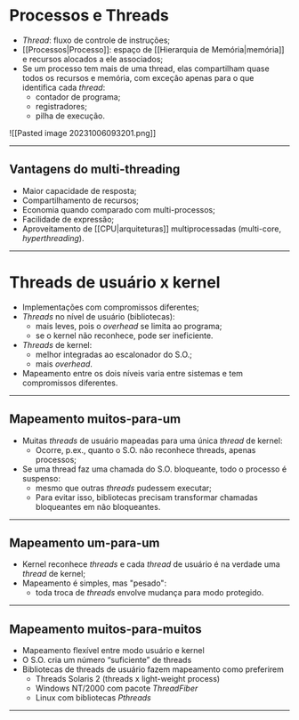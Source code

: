 # Processos e Threads

- *Thread*: fluxo de controle de instruções;
- [[Processos|Processo]]: espaço de [[Hierarquia de Memória|memória]] e recursos alocados a ele associados;
- Se um processo tem mais de uma thread, elas compartilham quase todos os recursos e memória, com exceção apenas para o que identifica cada *thread*:
	- contador de programa;
	- registradores;
	- pilha de execução.

![[Pasted image 20231006093201.png]]

---

## Vantagens do multi-threading

- Maior capacidade de resposta;
- Compartilhamento de recursos;
- Economia quando comparado com multi-processos;
- Facilidade de expressão;
- Aproveitamento de [[CPU|arquiteturas]] multiprocessadas (multi-core, *hyperthreading*).

---

# Threads de usuário x kernel

- Implementações com compromissos diferentes;
- *Threads* no nível de usuário (bibliotecas):
	- mais leves, pois o *overhead* se limita ao programa;
	- se o kernel não reconhece, pode ser ineficiente.
- *Threads* de kernel:
	- melhor integradas ao escalonador do S.O.;
	- mais *overhead*.
- Mapeamento entre os dois níveis varia entre sistemas e tem compromissos diferentes.

---

## Mapeamento muitos-para-um

- Muitas *threads* de usuário mapeadas para uma única *thread* de kernel:
	- Ocorre, p.ex., quanto o S.O. não reconhece threads, apenas processos;
- Se uma thread faz uma chamada do S.O. bloqueante, todo o processo é suspenso:
	- mesmo que outras *threads* pudessem executar;
	- Para evitar isso, bibliotecas precisam transformar chamadas bloqueantes em não bloqueantes.

---

## Mapeamento um-para-um

- Kernel reconhece *threads* e cada *thread* de usuário é na verdade uma *thread* de kernel;
- Mapeamento é simples, mas "pesado":
	- toda troca de *threads* envolve mudança para modo protegido.

---

## Mapeamento muitos-para-muitos

- Mapeamento flexível entre modo usuário e kernel
- O S.O. cria um número “suficiente” de threads
- Bibliotecas de threads de usuário fazem mapeamento como preferirem
	- Threads Solaris 2 (threads x light-weight process)
	- Windows NT/2000 com pacote *ThreadFiber*
	- Linux com bibliotecas *Pthreads*

---
